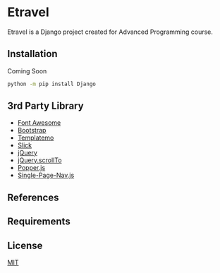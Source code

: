 # Etravel
Etravel is a Django project created for Advanced Programming course.

## Installation

Coming Soon

```bash
python -m pip install Django
```

## 3rd Party Library


* [Font Awesome](https://fontawesome.com/) 
* [Bootstrap](https://getbootstrap.com/) 
* [Templatemo](https://templatemo.com/tag/css) 
* [Slick](https://github.com/kenwheeler/slick/) 
* [jQuery](https://jquery.com/) 
* [jQuery.scrollTo](https://github.com/flesler/jquery.scrollTo)
* [Popper.js](https://popper.js.org/)
* [Single-Page-Nav.js](https://github.com/ChrisWojcik/single-page-nav)

## References



## Requirements

## License
[MIT](https://choosealicense.com/licenses/mit/)
